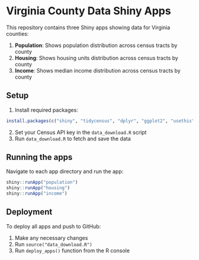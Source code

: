 # Virginia County Data Shiny Apps

This repository contains three Shiny apps showing data for Virginia counties:

1. **Population**: Shows population distribution across census tracts by county
2. **Housing**: Shows housing units distribution across census tracts by county
3. **Income**: Shows median income distribution across census tracts by county

## Setup

1. Install required packages:
```R
install.packages(c("shiny", "tidycensus", "dplyr", "ggplot2", "usethis", "gert"))
```

2. Set your Census API key in the `data_download.R` script
3. Run `data_download.R` to fetch and save the data

## Running the apps

Navigate to each app directory and run the app:
```R
shiny::runApp("population")
shiny::runApp("housing")
shiny::runApp("income")
```

## Deployment

To deploy all apps and push to GitHub:
1. Make any necessary changes
2. Run `source("data_download.R")`
3. Run `deploy_apps()` function from the R console